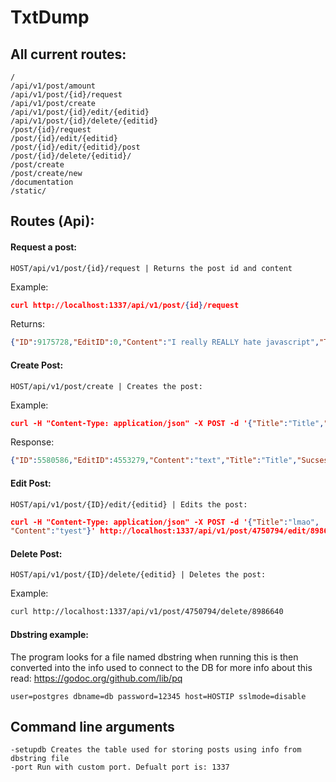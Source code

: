 # TxtDump
## All current routes:
```
/
/api/v1/post/amount
/api/v1/post/{id}/request
/api/v1/post/create
/api/v1/post/{id}/edit/{editid}
/api/v1/post/{id}/delete/{editid}
/post/{id}/request
/post/{id}/edit/{editid}
/post/{id}/edit/{editid}/post
/post/{id}/delete/{editid}/
/post/create
/post/create/new
/documentation
/static/
```
## Routes (Api):
#### Request a post:
```
HOST/api/v1/post/{id}/request | Returns the post id and content 
```
Example:
```json
curl http://localhost:1337/api/v1/post/{id}/request
```
Returns:
```json
{"ID":9175728,"EditID":0,"Content":"I really REALLY hate javascript","Title":"Dette e ein title","Sucsess":true,"Time":"2017-12-27T00:00:00Z"}
```
#### Create Post:
```
HOST/api/v1/post/create | Creates the post:
```
Example:
```json
curl -H "Content-Type: application/json" -X POST -d '{"Title":"Title","Content":"text"}' http://localhost:1337/api/v1/post/create
```
Response:
```json
{"ID":5580586,"EditID":4553279,"Content":"text","Title":"Title","Sucsess":true,"Time":"0001-01-01T00:00:00Z"}
```
#### Edit Post:
```
HOST/api/v1/post/{ID}/edit/{editid} | Edits the post:
```
```json
curl -H "Content-Type: application/json" -X POST -d '{"Title":"lmao",
"Content":"tyest"}' http://localhost:1337/api/v1/post/4750794/edit/8986640
```
#### Delete Post:
```
HOST/api/v1/post/{ID}/delete/{editid} | Deletes the post:
```
Example:
```bash
curl http://localhost:1337/api/v1/post/4750794/delete/8986640
```
#### Dbstring example:
The program looks for a file named dbstring when running this is then converted into the info used to connect to the DB for more info about this read: https://godoc.org/github.com/lib/pq
```
user=postgres dbname=db password=12345 host=HOSTIP sslmode=disable
```
## Command line arguments
```
-setupdb Creates the table used for storing posts using info from dbstring file
-port Run with custom port. Defualt port is: 1337
```